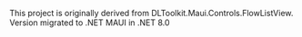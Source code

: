 This project is originally derived from DLToolkit.Maui.Controls.FlowListView. Version migrated to .NET MAUI in .NET 8.0
